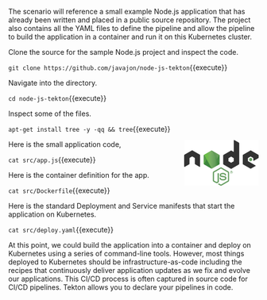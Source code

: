 The scenario will reference a small example Node.js application that has already been written and placed in a public source repository. The project also contains all the YAML files to define the pipeline and allow the pipeline to build the application in a container and run it on this Kubernetes cluster.

Clone the source for the sample Node.js project and inspect the code.

`git clone https://github.com/javajon/node-js-tekton`{{execute}}

Navigate into the directory.

`cd node-js-tekton`{{execute}}

Inspect some of the files.

`apt-get install tree -y -qq && tree`{{execute}}

<img align="right" src="./assets/nodejs.png" width="150">

Here is the small application code,

`cat src/app.js`{{execute}}

Here is the container definition for the app.

`cat src/Dockerfile`{{execute}}

Here is the standard Deployment and Service manifests that start the application on Kubernetes.

`cat src/deploy.yaml`{{execute}}

At this point, we could build the application into a container and deploy on Kubernetes using a series of command-line tools. However, most things deployed to Kubernetes should be infrastructure-as-code including the recipes that continuously deliver application updates as we fix and evolve our applications. This CI/CD process is often captured in source code for CI/CD pipelines. Tekton allows you to declare your pipelines in code.
